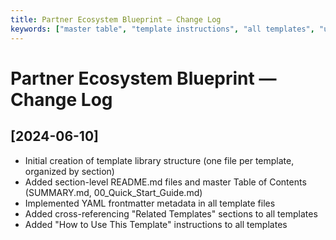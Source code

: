 ```yaml
---
title: Partner Ecosystem Blueprint — Change Log
keywords: ["master table", "template instructions", "all templates", "use"]
---
```

# Partner Ecosystem Blueprint — Change Log

## [2024-06-10]
- Initial creation of template library structure (one file per template, organized by section)
- Added section-level README.md files and master Table of Contents (SUMMARY.md, 00_Quick_Start_Guide.md)
- Implemented YAML frontmatter metadata in all template files
- Added cross-referencing "Related Templates" sections to all templates
- Added "How to Use This Template" instructions to all templates
